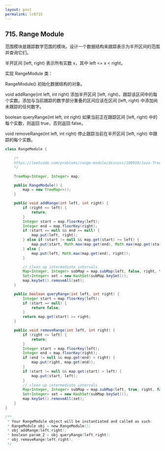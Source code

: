 ```yaml
---
layout: post
permalink: lc0715 
---
```


## 715. Range Module

范围模块是跟踪数字范围的模块。设计一个数据结构来跟踪表示为半开区间的范围并查询它们。

半开区间 [left, right) 表示所有实数 x，其中 left <= x < right。

实现 RangeModule 类：

RangeModule() 初始化数据结构的对象。

void addRange(int left, int right) 添加半开区间 [left, right)，跟踪该区间中的每个实数。添加与当前跟踪的数字部分重叠的区间应该在区间 [left, right) 中添加尚未跟踪的任何数字。

boolean queryRange(int left, int right) 如果当前正在跟踪区间 [left, right) 中的每个实数，则返回 true，否则返回 false。

void removeRange(int left, int right) 停止跟踪当前在半开区间 [left, right) 中跟踪的每个实数。

```java
class RangeModule {
    
    /*
    https://leetcode.com/problems/range-module/discuss/108910/Java-TreeMap
    */

    TreeMap<Integer, Integer> map;

    public RangeModule() {
        map = new TreeMap<>();
    }

    public void addRange(int left, int right) {
        if (right <= left) {
            return;
        }
        Integer start = map.floorKey(left);
        Integer end = map.floorKey(right);
        if (start == null && end == null) {
            map.put(left, right);
        } else if (start != null && map.get(start) >= left) {
            map.put(start, Math.max(map.get(end), Math.max(map.get(start), right)));
        } else {
            map.put(left, Math.max(map.get(end), right));
        }

        // clean up intermediate intervals
        Map<Integer, Integer> subMap = map.subMap(left, false, right, true);
        Set<Integer> set = new HashSet(subMap.keySet());
        map.keySet().removeAll(set);
    }

    public boolean queryRange(int left, int right) {
        Integer start = map.floorKey(left);
        if (start == null) {
            return false;
        }
        return map.get(start) >= right;
    }

    public void removeRange(int left, int right) {
        if (right <= left) {
            return;
        }
        Integer start = map.floorKey(left);
        Integer end = map.floorKey(right);
        if (end != null && map.get(end) > right) {
            map.put(right, map.get(end));
        }
        if (start != null && map.get(start) > left) {
            map.put(start, left);
        }
        // clean up intermediate intervals
        Map<Integer, Integer> subMap = map.subMap(left, true, right, false);
        Set<Integer> set = new HashSet(subMap.keySet());
        map.keySet().removeAll(set);
    }
}

/**
 * Your RangeModule object will be instantiated and called as such:
 * RangeModule obj = new RangeModule();
 * obj.addRange(left,right);
 * boolean param_2 = obj.queryRange(left,right);
 * obj.removeRange(left,right);
 */
```